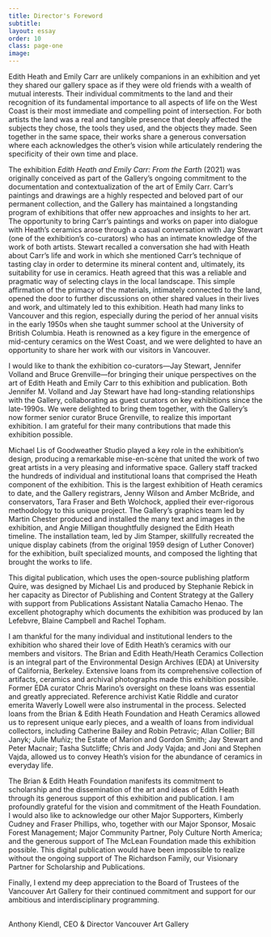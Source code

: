 ```yaml
---
title: Director's Foreword
subtitle: 
layout: essay
order: 10
class: page-one
image: 
---
```


Edith Heath and Emily Carr are unlikely companions in an exhibition and yet they shared our gallery space as if they were old friends with a wealth of mutual interests. Their individual commitments to the land and their recognition of its fundamental importance to all aspects of life on the West Coast is their most immediate and compelling point of intersection. For both artists the land was a real and tangible presence that deeply affected the subjects they chose, the tools they used, and the objects they made. Seen together in the same space, their works share a generous conversation where each acknowledges the other’s vision while articulately rendering the specificity of their own time and place. 

The exhibition *Edith Heath and Emily Carr: From the Earth* (2021) was originally conceived as part of the Gallery’s ongoing commitment to the documentation and contextualization of the art of Emily Carr. Carr’s paintings and drawings are a highly respected and beloved part of our permanent collection, and the Gallery has maintained a longstanding program of exhibitions that offer new approaches and insights to her art. The opportunity to bring Carr’s paintings and works on paper into dialogue with Heath’s ceramics arose through a casual conversation with Jay Stewart (one of the exhibition’s co-curators) who has an intimate knowledge of the work of both artists. Stewart recalled a conversation she had with Heath about Carr’s life and work in which she mentioned Carr’s technique of tasting clay in order to determine its mineral content and, ultimately, its suitability for use in ceramics. Heath agreed that this was a reliable and pragmatic way of selecting clays in the local landscape. This simple affirmation of the primacy of the materials, intimately connected to the land, opened the door to further discussions on other shared values in their lives and work, and ultimately led to this exhibition. Heath had many links to Vancouver and this region, especially during the period of her annual visits in the early 1950s when she taught summer school at the University of British Columbia. Heath is renowned as a key figure in the emergence of mid-century ceramics on the West Coast, and we were delighted to have an opportunity to share her work with our visitors in Vancouver. 

I would like to thank the exhibition co-curators—Jay Stewart, Jennifer Volland and Bruce Grenville—for bringing their unique perspectives on the art of Edith Heath and Emily Carr to this exhibition and publication. Both Jennifer M. Volland and Jay Stewart have had long-standing relationships with the Gallery, collaborating as guest curators on key exhibitions since the late-1990s. We were delighted to bring them together, with the Gallery’s now former senior curator Bruce Grenville, to realize this important exhibition. I am grateful for their many contributions that made this exhibition possible. 

Michael Lis of Goodweather Studio played a key role in the exhibition’s design, producing a remarkable mise-en-scène that united the work of two great artists in a very pleasing and informative space. Gallery staff tracked the hundreds of individual and institutional loans that comprised the Heath component of the exhibition. This is the largest exhibition of Heath ceramics to date, and the Gallery registrars, Jenny Wilson and Amber McBride, and conservators, Tara Fraser and Beth Wolchock, applied their ever-rigorous methodology to this unique project. The Gallery’s graphics team led by Martin Chester produced and installed the many text and images in the exhibition, and Angie Milligan thoughtfully designed the Edith Heath timeline. The installation team, led by Jim Stamper, skillfully recreated the unique display cabinets (from the original 1959 design of Luther Conover) for the exhibition, built specialized mounts, and composed the lighting that brought the works to life. 

This digital publication, which uses the open-source publishing platform Quire, was designed by Michael Lis and produced by Stephanie Rebick in her capacity as Director of Publishing and Content Strategy at the Gallery with support from Publications Assistant Natalia Camacho Henao. The excellent photography which documents the exhibition was produced by Ian Lefebvre, Blaine Campbell and Rachel Topham. 

I am thankful for the many individual and institutional lenders to the exhibition who shared their love of Edith Heath’s ceramics with our members and visitors. The Brian and Edith Heath/Heath Ceramics Collection is an integral part of the Environmental Design Archives (EDA) at University of California, Berkeley. Extensive loans from its comprehensive collection of artifacts, ceramics and archival photographs made this exhibition possible. Former EDA curator Chris Marino’s oversight on these loans was essential and greatly appreciated. Reference archivist Katie Riddle and curator emerita Waverly Lowell were also instrumental in the process. Selected loans from the Brian & Edith Heath Foundation and Heath Ceramics allowed us to represent unique early pieces, and a wealth of loans from individual collectors, including Catherine Bailey and Robin Petravic; Allan Collier; Bill Janyk; Julie Muñiz; the Estate of Marion and Gordon Smith; Jay Stewart and Peter Macnair; Tasha Sutcliffe; Chris and Jody Vajda; and Joni and Stephen Vajda, allowed us to convey Heath’s vision for the abundance of ceramics in everyday life. 

The Brian & Edith Heath Foundation manifests its commitment to scholarship and the dissemination of the art and ideas of Edith Heath through its generous support of this exhibition and publication. I am profoundly grateful for the vision and commitment of the Heath Foundation. I would also like to acknowledge our other Major Supporters, Kimberly Cudney and Fraser Phillips, who, together with our Major Sponsor, Mosaic Forest Management; Major Community Partner, Poly Culture North America; and the generous support of The McLean Foundation made this exhibition possible. This digital publication would have been impossible to realize without the ongoing support of The Richardson Family, our Visionary Partner for Scholarship and Publications. 

Finally, I extend my deep appreciation to the Board of Trustees of the Vancouver Art Gallery for their continued commitment and support for our ambitious and interdisciplinary programming.

<br/>
Anthony Kiendl, CEO & Director
Vancouver Art Gallery 
